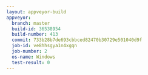 ```yaml
---
layout: appveyor-build
appveyor:
  branch: master
  build-id: 36538954
  build-number: 413
  commit: 733b28b7de693cbbced82470b30729e501040d9f
  job-id: ve8hhsgya1n4xgqn
  job-number: 2
  os-name: Windows
  test-result: 0
---
```

